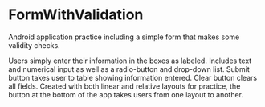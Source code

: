 # FormWithValidation
Android application practice including a simple form that makes some validity checks.

Users simply enter their information in the boxes as labeled. Includes text and numerical input as well as a radio-button and drop-down list. Submit button takes user to table showing information entered. Clear button clears all fields. Created with both linear and relative layouts for practice, the button at the bottom of the app takes users from one layout to another.
